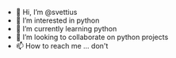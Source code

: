 - 👋 Hi, I’m @svettius
- 👀 I’m interested in python
- 🌱 I’m currently learning python
- 💞️ I’m looking to collaborate on python projects
- 📫 How to reach me ... don't

<!---
svettius/svettius is a ✨ special ✨ repository because its `README.md` (this file) appears on your GitHub profile.
You can click the Preview link to take a look at your changes.
--->
